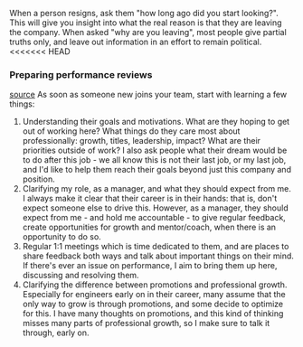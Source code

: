 
When a person resigns, ask them "how long ago did you start looking?". This will give you insight into what the real reason is that they are leaving the company. When asked "why are you leaving", most people give partial truths only, and leave out information in an effort to remain political.
<<<<<<< HEAD

### Preparing performance reviews
[source](https://blog.pragmaticengineer.com/performance-reviews-for-software-engineers/)
As soon as someone new joins your team, start with learning a few things:

1. Understanding their goals and motivations. What are they hoping to get out of working here? What things do they care most about professionally: growth, titles, leadership, impact? What are their priorities outside of work? I also ask people what their dream would be to do after this job - we all know this is not their last job, or my last job, and I'd like to help them reach their goals beyond just this company and position.
2. Clarifying my role, as a manager, and what they should expect from me. I always make it clear that their career is in their hands: that is, don't expect someone else to drive this. However, as a manager, they should expect from me - and hold me accountable - to give regular feedback, create opportunities for growth and mentor/coach, when there is an opportunity to do so.
3. Regular 1:1 meetings which is time dedicated to them, and are places to share feedback both ways and talk about important things on their mind. If there's ever an issue on performance, I aim to bring them up here, discussing and resolving them.
4. Clarifying the difference between promotions and professional growth. Especially for engineers early on in their career, many assume that the only way to grow is through promotions, and some decide to optimize for this. I have many thoughts on promotions, and this kind of thinking misses many parts of professional growth, so I make sure to talk it through, early on.
